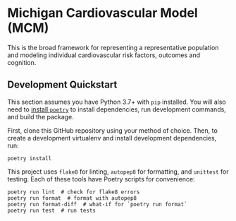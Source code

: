 # Michigan Cardiovascular Model (MCM)

This is the broad framework for representing a representative population and modeling individual cardiovascular risk factors, outcomes and cognition.

## Development Quickstart
This section assumes you have Python 3.7+ with `pip` installed. You will also need to [install `poetry`](https://poetry.eustace.io/docs/#installation) to install dependencies, run development commands, and build the package.

First, clone this GitHub repository using your method of choice. Then, to create a development virtualenv and install development dependencies, run:
```
poetry install
```

This project uses `flake8` for linting, `autopep8` for formatting, and `unittest` for testing. Each of these tools have Poetry scripts for convenience:
```
poetry run lint  # check for flake8 errors
poetry run format  # format with autopep8
poetry run format-diff  # what-if for `poetry run format`
poetry run test  # run tests
```
